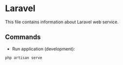 # Laravel

This file contains information about Laravel web service.

## Commands

- Run application (development):

`php artisan serve`
